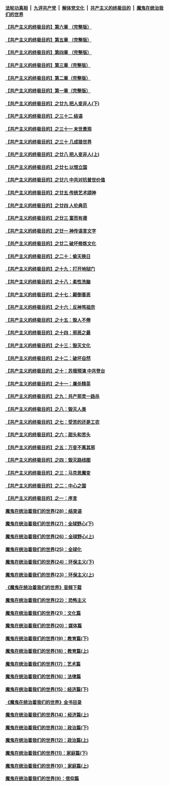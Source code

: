 

####  [法轮功真相](../../../../basic/blob/master/README.md?t=04130601) &nbsp;|&nbsp; [九评共产党](../../../../9ping.md/blob/master/README.md?t=04130601) &nbsp;|&nbsp; [解体党文化](../../../../jtdwh.md/blob/master/README.md?t=04130601)  &nbsp;|&nbsp; [共产主义的终极目的](../../../../gczydzjmd.md/blob/master/README.md?t=04130601) &nbsp;|&nbsp; [魔鬼在统治我们的世界](../../../../mgztzwmdsj.md/blob/master/README.md?t=04130601) 

#### [【共产主义的终极目的】第六章 （完整版）](../pages/nsc422/n11428913.md?t=04130601) 

#### [【共产主义的终极目的】第五章 （完整版）](../pages/nsc422/n11428912.md?t=04130601) 

#### [【共产主义的终极目的】第四章 （完整版）](../pages/nsc422/n11428907.md?t=04130601) 

#### [【共产主义的终极目的】第三章（完整版）](../pages/nsc422/n11428848.md?t=04130601) 

#### [【共产主义的终极目的】第二章（完整版）](../pages/nsc422/n11428831.md?t=04130601) 

#### [【共产主义的终极目的】第一章（完整版）](../pages/nsc422/n11417651.md?t=04130601) 

#### [【共产主义的终极目的】之廿九 把人变非人(下)](../pages/nsc422/n11344140.md?t=04130601) 

#### [【共产主义的终极目的】之三十二 结语](../pages/nsc422/n11360535.md?t=04130601) 

#### [【共产主义的终极目的】之三十一 末世景观](../pages/nsc422/n11351129.md?t=04130601) 

#### [【共产主义的终极目的】之三十 几成狼世界](../pages/nsc422/n11348280.md?t=04130601) 

#### [【共产主义的终极目的】之廿八 把人变非人(上)](../pages/nsc422/n11340492.md?t=04130601) 

#### [【共产主义的终极目的】之廿七 以恨立国](../pages/nsc422/n11336944.md?t=04130601) 

#### [【共产主义的终极目的】之廿六 中共对抗普世价值](../pages/nsc422/n11324785.md?t=04130601) 

#### [【共产主义的终极目的】之廿五 传统艺术颂神](../pages/nsc422/n11296396.md?t=04130601) 

#### [【共产主义的终极目的】之廿四 人伦典范](../pages/nsc422/n11296397.md?t=04130601) 

#### [【共产主义的终极目的】之廿三 富而有德](../pages/nsc422/n11283598.md?t=04130601) 

#### [【共产主义的终极目的】之廿一 神传语言文字](../pages/nsc422/n11263265.md?t=04130601) 

#### [【共产主义的终极目的】之廿二 破坏修炼文化](../pages/nsc422/n11245728.md?t=04130601) 

#### [【共产主义的终极目的】之二十：偷天换日](../pages/nsc422/n11238846.md?t=04130601) 

#### [【共产主义的终极目的】之十九：打开地狱门](../pages/nsc422/n11206376.md?t=04130601) 

#### [【共产主义的终极目的】之十八：柔性洗脑](../pages/nsc422/n11199994.md?t=04130601) 

#### [【共产主义的终极目的】之十七：颠倒善恶](../pages/nsc422/n11179782.md?t=04130601) 

#### [【共产主义的终极目的】之十六：反神骂祖宗](../pages/nsc422/n11166798.md?t=04130601) 

#### [【共产主义的终极目的】之十五：毁人不倦](../pages/nsc422/n11166792.md?t=04130601) 

#### [【共产主义的终极目的】之十四：邪恶之最](../pages/nsc422/n11150249.md?t=04130601) 

#### [【共产主义的终极目的】之十三：毁灭文化](../pages/nsc422/n11135227.md?t=04130601) 

#### [【共产主义的终极目的】之十二：破坏自然](../pages/nsc422/n11135214.md?t=04130601) 

#### [【共产主义的终极目的】之十：苏俄预演 中共登台](../pages/nsc422/n11118424.md?t=04130601) 

#### [【共产主义的终极目的】之十一：屠杀精英](../pages/nsc422/n11118442.md?t=04130601) 

#### [【共产主义的终极目的】之九：共产邪灵一路杀](../pages/nsc422/n11114139.md?t=04130601) 

#### [【共产主义的终极目的】之八：毁灭人类](../pages/nsc422/n11108503.md?t=04130601) 

#### [【共产主义的终极目的】之七：受苦的还是工农](../pages/nsc422/n11101809.md?t=04130601) 

#### [【共产主义的终极目的】之六：甜头和苦头](../pages/nsc422/n11096971.md?t=04130601) 

#### [【共产主义的终极目的】之五：万变不离其邪](../pages/nsc422/n11091285.md?t=04130601) 

#### [【共产主义的终极目的】之四：毁灭路线图](../pages/nsc422/n11086284.md?t=04130601) 

#### [【共产主义的终极目的】之三：马克思魔变](../pages/nsc422/n11061941.md?t=04130601) 

#### [【共产主义的终极目的】之二：中心之国](../pages/nsc422/n11047728.md?t=04130601) 

#### [【共产主义的终极目的】之一：序言](../pages/nsc422/n11086077.md?t=04130601) 

#### [魔鬼在统治着我们的世界(28)：结束语](../pages/nsc422/n10936246.md?t=04130601) 

#### [魔鬼在统治着我们的世界(27)：全球野心(下)](../pages/nsc422/n10928319.md?t=04130601) 

#### [魔鬼在统治着我们的世界(26)：全球野心(上)](../pages/nsc422/n10900318.md?t=04130601) 

#### [魔鬼在统治着我们的世界(25)：全球化](../pages/nsc422/n10788205.md?t=04130601) 

#### [魔鬼在统治着我们的世界(24)：环保主义(下)](../pages/nsc422/n10695307.md?t=04130601) 

#### [魔鬼在统治着我们的世界(23)：环保主义(上)](../pages/nsc422/n10688613.md?t=04130601) 

#### [《魔鬼在统治着我们的世界》音频下载](../pages/nsc422/n10635553.md?t=04130601) 

#### [魔鬼在统治着我们的世界(22)：恐怖主义](../pages/nsc422/n10614727.md?t=04130601) 

#### [魔鬼在统治着我们的世界(21)：文化篇](../pages/nsc422/n10597706.md?t=04130601) 

#### [魔鬼在统治着我们的世界(20)：媒体篇](../pages/nsc422/n10586579.md?t=04130601) 

#### [魔鬼在统治着我们的世界(19)：教育篇(下)](../pages/nsc422/n10564808.md?t=04130601) 

#### [魔鬼在统治着我们的世界(18)：教育篇(上)](../pages/nsc422/n10526970.md?t=04130601) 

#### [魔鬼在统治着我们的世界(17)：艺术篇](../pages/nsc422/n10499093.md?t=04130601) 

#### [魔鬼在统治着我们的世界(16)：法律篇](../pages/nsc422/n10485969.md?t=04130601) 

#### [魔鬼在统治着我们的世界(15)：经济篇(下)](../pages/nsc422/n10469975.md?t=04130601) 

#### [《魔鬼在统治着我们的世界》全书目录](../pages/nsc422/n10464261.md?t=04130601) 

#### [魔鬼在统治着我们的世界(14)：经济篇(上)](../pages/nsc422/n10457370.md?t=04130601) 

#### [魔鬼在统治着我们的世界(13)：政治篇(下)](../pages/nsc422/n10448270.md?t=04130601) 

#### [魔鬼在统治着我们的世界(12)：政治篇(上)](../pages/nsc422/n10444576.md?t=04130601) 

#### [魔鬼在统治着我们的世界(11)：家庭篇(下)](../pages/nsc422/n10440961.md?t=04130601) 

#### [魔鬼在统治着我们的世界(10)：家庭篇(上)](../pages/nsc422/n10435448.md?t=04130601) 

#### [魔鬼在统治着我们的世界(9)：信仰篇](../pages/nsc422/n10432159.md?t=04130601) 


